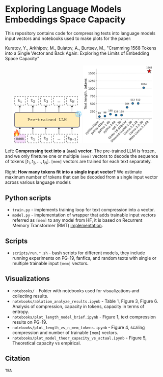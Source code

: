 # Exploring Language Models Embeddings Space Capacity

This repository contains code for compressing texts into language models input vectors and notebooks used to make plots for the paper:

Kuratov, Y., Arkhipov, M., Bulatov, A., Burtsev, M., "Cramming 1568 Tokens into a Single Vector and Back Again: Exploring the Limits of Embedding Space Capacity"


<p align="center">
  <img src="./notebooks/imgs/compression_schema.png" width="45%" />
  <img src="./notebooks/imgs/results_brief.png" width="45%" />
</p>

Left: **Compressing text into a `[mem]` vector.** The pre-trained LLM is frozen, and we only finetune one or multiple `[mem]` vectors to decode the sequence of tokens $[t_1, t_2, \ldots, t_N]$. `[mem]` vectors are trained for each text separately.

Right: **How many tokens fit into a single input vector?** We estimate maximum number of tokens that can be decoded from a single input vector across various language models

## Python scripts
- `train.py` - implements training loop for text compression into a vector.
- `model.py` - implementation of wrapper that adds trainable input vectors referred as `[mem]` to any model from HF, it is based on Recurrent Memory Transformer (RMT) [implementation](https://github.com/booydar/recurrent-memory-transformer).

## Scripts
- `scripts/run.*.sh` - bash scripts for different models, they include running experiments on PG-19, fanfics, and random texts with single or multiple trainable input `[mem]` vectors.

## Visualizations
- `notebooks/` - Folder with notebooks used for visualizations and collecting results.
- `notebooks/ablation_analyze_results.ipynb` - Table 1, Figure 3, Figure 6. Analysis of compression, capacity in tokens, capacity in terms of entropy.
- `notebooks/plot_length_model_brief.ipynb` - Figure 1, text compression results on PG-19.
- `notebooks/plot_length_vs_n_mem_tokens.ipynb` - Figure 4, scaling compression and number of trainable `[mem]` vectors.
- `notebooks/plot_model_theor_capacity_vs_actual.ipynb` - Figure 5, Theoretical capacity vs empirical.

## Citation
```
TBA
```